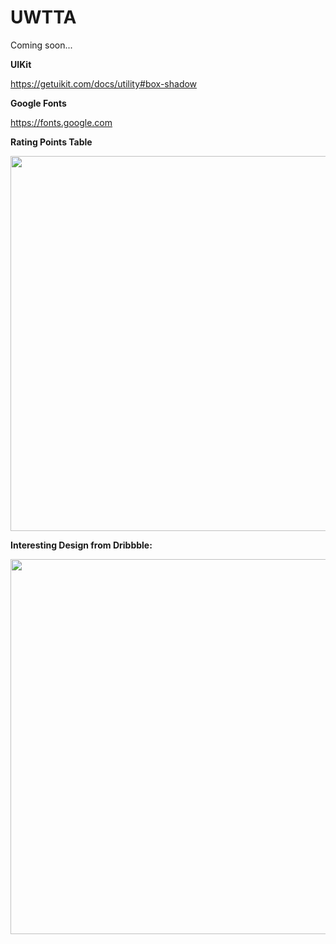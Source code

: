 # UWTTA

Coming soon...

**UIKit**

https://getuikit.com/docs/utility#box-shadow

**Google Fonts**

https://fonts.google.com

**Rating Points Table**

<img src="https://i1.hoopchina.com.cn/blogfile/201702/24/BbsImg148791307127969_569x666.png?x-oss-process=image/resize,w_800/format,webp" width="600"/>

**Interesting Design from Dribbble:**

<img src="https://cdn.dribbble.com/users/188447/screenshots/1561762/attachments/239370/misc-screens.png" width="600"/>
